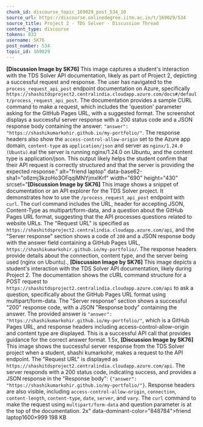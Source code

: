 ```yaml
---
chunk_id: discourse_topic_169029_post_534_10
source_url: https://discourse.onlinedegree.iitm.ac.in/t/169029/534
source_title: Project 2 - TDS Solver - Discussion Thread
content_type: discourse
tokens: 833
username: SK76
post_number: 534
topic_id: 169029
---
```


**[Discussion Image by SK76]** This image captures a student's interaction with the TDS Solver API documentation, likely as part of Project 2, depicting a successful request and response. The user has navigated to the `process_request_api_post` endpoint documentation on Azure, specifically `https://shashitdsproject2.centralindia.cloudapp.azure.com/docs#/default/process_request_api_post`. The documentation provides a sample CURL command to make a request, which includes the 'question' parameter asking for the GitHub Pages URL, with a suggested format. The screenshot displays a successful server response with a 200 status code and a JSON response body containing the answer: `"answer": "https://shashikumarkohir.github.io/my-portfolio/"`. The response headers also show the `access-control-allow-origin` set to the Azure app domain, `content-type` as `application/json` and server as `nginx/1.24.0 (Ubuntu)`.eal the server is running nginx/1.24.0 on Ubuntu, and the content type is application/json. This output likely helps the student confirm that their API request is correctly structured and that the server is providing the expected response." alt="friend laptop" data-base62-sha1="o6zmj3kzoHo3OFqqiMNYjmxlKrf" width="690" height="430" srcset="**[Discussion Image by SK76]** This image shows a snippet of documentation or an API explorer for the TDS Solver project. It demonstrates how to use the `/process_request_api_post` endpoint with `curl`. The curl command includes the URL, header for accepting JSON, Content-Type as multipart/form-data, and a question about the GitHub Pages URL format, suggesting that the API processes questions related to website URLs. The "Request URL" is specified as `https://shashitdsproject2.centralindia.cloudapp.azure.com/api`, and the "Server response" section shows a code of `200` and a JSON response body with the answer field containing a GitHub Pages URL, `https://shashikumarkohir.github.io/my-portfolio/`. The response headers provide details about the connection, content type, and the server being used (nginx on Ubuntu)., **[Discussion Image by SK76]** This image depicts a student's interaction with the TDS Solver API documentation, likely during Project 2. The documentation shows the cURL command structure for a POST request to `https://shashitdsproject2.centralindia.cloudapp.azure.com/api` to ask a question, specifically about the GitHub Pages URL format using multipart/form-data. The "Server response" section shows a successful "200" response code, with a JSON "Response body" containing the answer. The provided answer is `"answer": "https://shashikumarkohir.github.io/my-portfolio/"`, which is a GitHub Pages URL, and response headers including access-control-allow-origin and content type are displayed. This is a successful API call that provides guidance for the correct answer format. 1.5x, **[Discussion Image by SK76]** This image shows the successful server response from the TDS Solver project when a student, shashi kumarkohir, makes a request to the API endpoint. The "Request URL" is displayed as `https://shashitdsproject2.centralindia.cloudapp.azure.com/api`. The server responds with a 200 status code, indicating success, and provides a JSON response in the "Response body": `{"answer": "https://shashikumarkohir.github.io/my-portfolio/"}`. Response headers are also visible, including `access-control-allow-origin`, `connection`, `content-length`, `content-type`, `date`, `server`, and `vary`. The `curl` command to make the request using `multipart/form-data` and question parameter is at the top of the documentation. 2x" data-dominant-color="848784">friend laptop1600×999 198 KB
